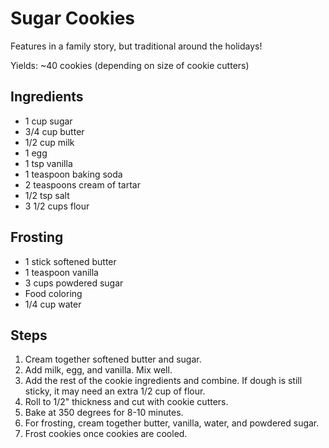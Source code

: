 Sugar Cookies
=======================================
Features in a family story, but traditional around the holidays!

Yields: ~40 cookies (depending on size of cookie cutters)

Ingredients
-----------
* 1 cup sugar
* 3/4 cup butter
* 1/2 cup milk
* 1 egg
* 1 tsp vanilla
* 1 teaspoon baking soda
* 2 teaspoons cream of tartar
* 1/2 tsp salt
* 3 1/2 cups flour

Frosting
--------
* 1 stick softened butter
* 1 teaspoon vanilla
* 3 cups powdered sugar
* Food coloring
* 1/4 cup water

Steps
-----
1. Cream together softened butter and sugar.
2. Add milk, egg, and vanilla. Mix well.
3. Add the rest of the cookie ingredients and combine. If dough is still sticky, it may need an extra 1/2 cup of flour.
4. Roll to 1/2" thickness and cut with cookie cutters.
5. Bake at 350 degrees for 8-10 minutes.
6. For frosting, cream together butter, vanilla, water, and powdered sugar.
7. Frost cookies once cookies are cooled.
